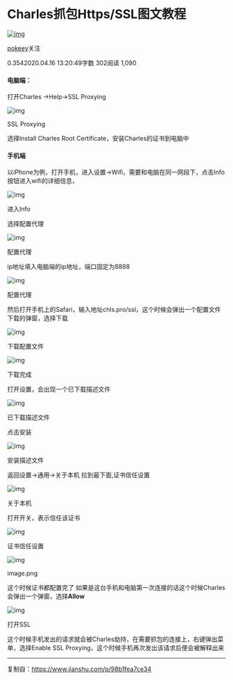 # Charles抓包Https/SSL图文教程

[![img](https://upload.jianshu.io/users/upload_avatars/12218267/d1ccb711-07de-4ca6-afad-28e457ea5437.png?imageMogr2/auto-orient/strip|imageView2/1/w/96/h/96)](https://www.jianshu.com/u/864b14296315)

[pokeey](https://www.jianshu.com/u/864b14296315)关注

0.3542020.04.16 13:20:49字数 302阅读 1,090

#### 电脑端：

打开Charles ->Help->SSL Proxying



![img](https://upload-images.jianshu.io/upload_images/12218267-bbf386b3c089dd31.png?imageMogr2/auto-orient/strip|imageView2/2/w/356)

SSL Proxying



选择Install Charles Root Certificate，安装Charles的证书到电脑中

#### 手机端

以iPhone为例，打开手机，进入设置->Wifi，需要和电脑在同一网段下，点击Info按钮进入wifi的详细信息，

![img](https://upload-images.jianshu.io/upload_images/12218267-6c8567e20056b8be.png?imageMogr2/auto-orient/strip|imageView2/2/w/746)

进入Info


选择配置代理

![img](https://upload-images.jianshu.io/upload_images/12218267-e8364f7605f4577e.png?imageMogr2/auto-orient/strip|imageView2/2/w/732)

配置代理


ip地址填入电脑端的ip地址，端口固定为8888

![img](https://upload-images.jianshu.io/upload_images/12218267-1dd7ffed6fb44f22.png?imageMogr2/auto-orient/strip|imageView2/2/w/696)

配置代理


然后打开手机上的Safari，输入地址chls.pro/ssl，这个时候会弹出一个配置文件下载的弹窗，选择下载

![img](https://upload-images.jianshu.io/upload_images/12218267-82735589c81fbbf0.png?imageMogr2/auto-orient/strip|imageView2/2/w/688)

下载配置文件



![img](https://upload-images.jianshu.io/upload_images/12218267-f635188d6d96259f.png?imageMogr2/auto-orient/strip|imageView2/2/w/598)

下载完成


打开设置，会出现一个已下载描述文件

![img](https://upload-images.jianshu.io/upload_images/12218267-fc93e62711a4e608.png?imageMogr2/auto-orient/strip|imageView2/2/w/736)

已下载描述文件


点击安装

![img](https://upload-images.jianshu.io/upload_images/12218267-68cb1ab925ff88c8.png?imageMogr2/auto-orient/strip|imageView2/2/w/764)

安装描述文件


返回设置->通用->关于本机 拉到最下面,证书信任设置

![img](https://upload-images.jianshu.io/upload_images/12218267-ee6633bffe55f89b.png?imageMogr2/auto-orient/strip|imageView2/2/w/714)

关于本机


打开开关，表示信任该证书

![img](https://upload-images.jianshu.io/upload_images/12218267-fde4140664edb93c.png?imageMogr2/auto-orient/strip|imageView2/2/w/728)

证书信任设置



![img](https://upload-images.jianshu.io/upload_images/12218267-5aa8d79368024e41.png?imageMogr2/auto-orient/strip|imageView2/2/w/720)

image.png


这个时候证书都配置完了
如果是这台手机和电脑第一次连接的话这个时候Charles会弹出一个弹窗，选择**Allow**



![img](https://upload-images.jianshu.io/upload_images/12218267-c5f19336d03d8101.png?imageMogr2/auto-orient/strip|imageView2/2/w/301)

打开SSL



这个时候手机发出的请求就会被Charles劫持，在需要抓包的连接上，右键弹出菜单，选择Enable SSL Proxying，这个时候手机再次发出该请求后便会被解释出来



----

复制自：https://www.jianshu.com/p/98b1fea7ce34